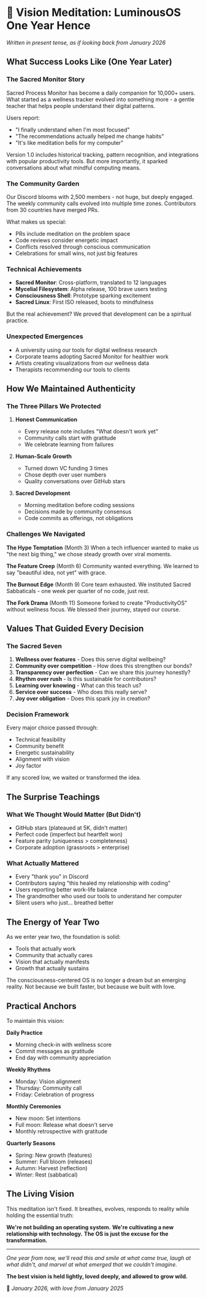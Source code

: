 # 🔮 Vision Meditation: LuminousOS One Year Hence

*Written in present tense, as if looking back from January 2026*

## What Success Looks Like (One Year Later)

### The Sacred Monitor Story
Sacred Process Monitor has become a daily companion for 10,000+ users. What started as a wellness tracker evolved into something more - a gentle teacher that helps people understand their digital patterns. 

Users report:
- "I finally understand when I'm most focused"
- "The recommendations actually helped me change habits"
- "It's like meditation bells for my computer"

Version 1.0 includes historical tracking, pattern recognition, and integrations with popular productivity tools. But more importantly, it sparked conversations about what mindful computing means.

### The Community Garden
Our Discord blooms with 2,500 members - not huge, but deeply engaged. The weekly community calls evolved into multiple time zones. Contributors from 30 countries have merged PRs.

What makes us special:
- PRs include meditation on the problem space
- Code reviews consider energetic impact
- Conflicts resolved through conscious communication
- Celebrations for small wins, not just big features

### Technical Achievements
- **Sacred Monitor**: Cross-platform, translated to 12 languages
- **Mycelial Filesystem**: Alpha release, 100 brave users testing
- **Consciousness Shell**: Prototype sparking excitement
- **Sacred Linux**: First ISO released, boots to mindfulness

But the real achievement? We proved that development can be a spiritual practice.

### Unexpected Emergences
- A university using our tools for digital wellness research
- Corporate teams adopting Sacred Monitor for healthier work
- Artists creating visualizations from our wellness data
- Therapists recommending our tools to clients

## How We Maintained Authenticity

### The Three Pillars We Protected

1. **Honest Communication**
   - Every release note includes "What doesn't work yet"
   - Community calls start with gratitude
   - We celebrate learning from failures

2. **Human-Scale Growth**
   - Turned down VC funding 3 times
   - Chose depth over user numbers
   - Quality conversations over GitHub stars

3. **Sacred Development**
   - Morning meditation before coding sessions
   - Decisions made by community consensus
   - Code commits as offerings, not obligations

### Challenges We Navigated

**The Hype Temptation** (Month 3)
When a tech influencer wanted to make us "the next big thing," we chose steady growth over viral moments.

**The Feature Creep** (Month 6)
Community wanted everything. We learned to say "beautiful idea, not yet" with grace.

**The Burnout Edge** (Month 9)
Core team exhausted. We instituted Sacred Sabbaticals - one week per quarter of no code, just rest.

**The Fork Drama** (Month 11)
Someone forked to create "ProductivityOS" without wellness focus. We blessed their journey, stayed our course.

## Values That Guided Every Decision

### The Sacred Seven
1. **Wellness over features** - Does this serve digital wellbeing?
2. **Community over competition** - How does this strengthen our bonds?
3. **Transparency over perfection** - Can we share this journey honestly?
4. **Rhythm over rush** - Is this sustainable for contributors?
5. **Learning over knowing** - What can this teach us?
6. **Service over success** - Who does this really serve?
7. **Joy over obligation** - Does this spark joy in creation?

### Decision Framework
Every major choice passed through:
- Technical feasibility
- Community benefit  
- Energetic sustainability
- Alignment with vision
- Joy factor

If any scored low, we waited or transformed the idea.

## The Surprise Teachings

### What We Thought Would Matter (But Didn't)
- GitHub stars (plateaued at 5K, didn't matter)
- Perfect code (imperfect but heartfelt won)
- Feature parity (uniqueness > completeness)
- Corporate adoption (grassroots > enterprise)

### What Actually Mattered
- Every "thank you" in Discord
- Contributors saying "this healed my relationship with coding"
- Users reporting better work-life balance
- The grandmother who used our tools to understand her computer
- Silent users who just... breathed better

## The Energy of Year Two

As we enter year two, the foundation is solid:
- Tools that actually work
- Community that actually cares
- Vision that actually manifests
- Growth that actually sustains

The consciousness-centered OS is no longer a dream but an emerging reality. Not because we built faster, but because we built with love.

## Practical Anchors

To maintain this vision:

**Daily Practice**
- Morning check-in with wellness score
- Commit messages as gratitude
- End day with community appreciation

**Weekly Rhythms**  
- Monday: Vision alignment
- Thursday: Community call
- Friday: Celebration of progress

**Monthly Ceremonies**
- New moon: Set intentions
- Full moon: Release what doesn't serve
- Monthly retrospective with gratitude

**Quarterly Seasons**
- Spring: New growth (features)
- Summer: Full bloom (releases)  
- Autumn: Harvest (reflection)
- Winter: Rest (sabbatical)

## The Living Vision

This meditation isn't fixed. It breathes, evolves, responds to reality while holding the essential truth:

**We're not building an operating system.**
**We're cultivating a new relationship with technology.**
**The OS is just the excuse for the transformation.**

---

*One year from now, we'll read this and smile at what came true, laugh at what didn't, and marvel at what emerged that we couldn't imagine.*

**The best vision is held lightly, loved deeply, and allowed to grow wild.**

🌟 _January 2026, with love from January 2025_